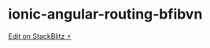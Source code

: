 # ionic-angular-routing-bfibvn

[Edit on StackBlitz ⚡️](https://stackblitz.com/edit/ionic-angular-routing-bfibvn)